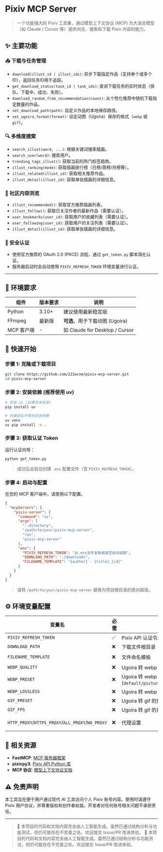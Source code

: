 # Pixiv MCP Server

> 一个功能强大的 Pixiv 工具集，通过模型上下文协议 (MCP) 为大语言模型（如 Claude / Cursor 等）提供浏览、搜索和下载 Pixiv 内容的能力。

## ✨ 主要功能

### 📥 下载与任务管理
- `download(illust_id | illust_ids)`: 异步下载指定作品（支持单个或多个 ID），返回任务ID用于追踪。
- `get_download_status(task_id | task_ids)`: 查询下载任务的实时状态（排队、下载中、成功、失败）。
- `download_random_from_recommendation(count)`: 从个性化推荐中随机下载指定数量的作品。
- `set_download_path(path)`: 自定义作品的本地保存路径。
- `set_ugoira_format(format)`: 设定动图（Ugoira）保存的格式（`webp` 或 `gif`）。

### 🔍 多维度搜索
- `search_illust(word, ...)`: 根据关键词搜索插画。
- `search_user(word)`: 搜索用户。
- `trending_tags_illust()`: 获取当前的热门标签趋势。
- `illust_ranking(mode)`: 获取插画排行榜（日榜/周榜/月榜等）。
- `illust_related(illust_id)`: 获取相关推荐作品。
- `illust_detail(illust_id)`: 获取单张插画的详细信息。

### 👥 社区内容浏览
- `illust_recommended()`: 获取官方推荐插画列表。
- `illust_follow()`: 获取已关注作者的最新作品（需要认证）。
- `user_bookmarks(user_id)`: 获取用户的收藏列表（需要认证）。
- `user_following(user_id)`: 获取用户的关注列表（需要认证）。
 - `illust_detail(illust_id)`: 获取单张插画的详细信息。

### 🔐 安全认证
- 使用官方推荐的 OAuth 2.0 (PKCE) 流程，通过 `get_token.py` 脚本简化认证。
- 服务器启动时会自动使用 `PIXIV_REFRESH_TOKEN` 环境变量进行认证。

---

## 🔧 环境要求

| 组件 | 版本要求 | 说明 |
|------|----------|------|
| Python | 3.10+ | 建议使用最新稳定版 |
| FFmpeg | 最新版 | **可选**，用于下载动图 (Ugoira) |
| MCP 客户端 | - | 如 Claude for Desktop / Cursor |

## 🚀 快速开始

### 步骤 1: 克隆或下载项目
```bash
git clone https://github.com/222wcnm/pixiv-mcp-server.git
cd pixiv-mcp-server
```

### 步骤 2: 安装依赖 (推荐使用 uv)
```bash
# 安装 uv (如果尚未安装)
pip install uv

# 创建虚拟环境并安装依赖
uv venv
uv pip install -e .
```

### 步骤 3: 获取认证 Token
运行认证向导：
```bash
python get_token.py
```
> 成功后会自动创建 `.env` 配置文件（含 `PIXIV_REFRESH_TOKEN`）。

### 步骤 4: 启动与配置
在您的 MCP 客户端中，请使用以下配置。
```json
{
  "mcpServers": {
    "pixiv-server": {
      "command": "uv",
      "args": [
        "--directory",
        "/path/to/your/pixiv-mcp-server",
        "run",
        "pixiv-mcp-server"
      ],
      "env": {
        "PIXIV_REFRESH_TOKEN": "从.env文件复制或留空自动读取",
        "DOWNLOAD_PATH": "./downloads",
        "FILENAME_TEMPLATE": "{author} - {title}_{id}"
      }
    }
  }
}
```
> 请将 `/path/to/your/pixiv-mcp-server` 替换为项目根目录的绝对路径。  

## ⚙️ 环境变量配置

| 变量名 | 必需 | 描述 | 默认值 |
|--------|------|------|--------|
| `PIXIV_REFRESH_TOKEN` | ✅ | Pixiv API 认证令牌 | 无 |
| `DOWNLOAD_PATH` | ❌ | 下载文件根目录 | `./downloads` |
| `FILENAME_TEMPLATE` | ❌ | 文件命名模板 | `{author} - {title}_{id}` |
| `WEBP_QUALITY` | ❌ | Ugoira 转 webp 时的质量 (0-100) | `80` |
| `WEBP_PRESET` | ❌ | Ugoira 转 webp 的预设 (`default/picture/photo/drawing/icon/text`) | `default` |
| `WEBP_LOSSLESS` | ❌ | Ugoira 转 webp 是否无损 (`0/1`) | `0` |
| `GIF_PRESET` | ❌ | Ugoira 转 gif 的预设 | `ultrafast` |
| `GIF_FPS` | ❌ | Ugoira 转 gif 的目标帧率 | 无 |
| `HTTP_PROXY`/`HTTPS_PROXY`/`ALL_PROXY`/`NO_PROXY` | ❌ | 代理设置 | 依据系统/网络 |

## 🔗 相关资源
- **FastMCP**: [MCP 服务器框架](https://github.com/jlowin/fastmcp)
- **pixivpy3**: [Pixiv API Python 库](https://github.com/upbit/pixivpy)
- **MCP 协议**: [模型上下文协议文档](https://modelcontextprotocol.io/)

## ⚠️ 免责声明
本工具旨在便于用户通过现代 AI 工具访问个人 Pixiv 账号内容。使用时请遵守 Pixiv 用户协议，并尊重版权和创作者权益。开发者对任何账号相关问题不承担责任。

---

> 🤖 本项目的代码和文档内容完全由人工智能生成。虽然已通过结构分析与功能测试，但仍可能存在不完善之处。欢迎提交 Issue/PR 改进体验。
> 🤖 本项目的代码和文档内容完全由人工智能生成。虽然已通过结构分析与功能测试，但仍可能存在不完善之处。欢迎提交 Issue/PR 改进体验。

